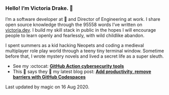 ### Hello! I’m Victoria Drake. 👋

I’m a software developer at 💜 and Director of Engineering at work. I share open source knowledge through the 95558 words I’ve written on [victoria.dev](https://victoria.dev). I build my skill stack in public in the hopes I will encourage people to learn openly and fearlessly, with wild childlike abandon.

I spent summers as a kid hacking Neopets and coding a medieval multiplayer role play world through a teeny tiny terminal window. Sometime before that, I wrote mystery novels and lived a secret life as a super sleuth.

- See my :octocat: **[GitHub Action cybersecurity tools](https://github.com/search?q=user%3Avictoriadrake+GitHub+Action+security)**
- This 🦡 says they 🎉 my latest blog post: **[Add productivity, remove barriers with GitHub Codespaces](https://victoria.dev/blog/add-productivity-remove-barriers-with-github-codespaces/)**

Last updated by magic on 16 Aug 2020.
